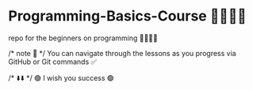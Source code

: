 # Programming-Basics-Course 👨🏼‍💻✅

repo for the beginners on programming 👨🏼‍💻🔝

/*
  note 📝
*/
You can navigate through the lessons as you progress via GitHub or Git commands ✅

/*
  ⬇️⬇️
*/
🟢 I wish you success 🟢
